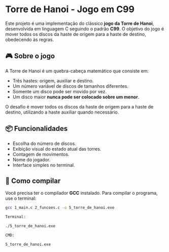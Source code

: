 # Torre de Hanoi - Jogo em C99

Este projeto é uma implementação do clássico **jogo da Torre de Hanoi**, desenvolvida em linguagem C seguindo o padrão **C99**. O objetivo do jogo é mover todos os discos da haste de origem para a haste de destino, obedecendo às regras.

## 🎮 Sobre o jogo

A Torre de Hanoi é um quebra-cabeça matemático que consiste em:

- Três hastes: origem, auxiliar e destino.
- Um número variável de discos de tamanhos diferentes.
- Somente um disco pode ser movido por vez.
- Um disco maior **nunca pode ser colocado sobre um menor**.

O desafio é mover todos os discos da haste de origem para a haste de destino, utilizando a haste auxiliar quando necessário.

## 📦 Funcionalidades

- Escolha do número de discos.
- Exibição visual do estado atual das torres.
- Contagem de movimentos.
- Nome do jogador.
- Interface simples no terminal.

## 🚀 Como compilar

Você precisa ter o compilador **GCC** instalado. Para compilar o programa, use o terminal:

```bash
gcc 1_main.c 2_funcoes.c -o 5_torre_de_hanoi.exe

Terminal:

./5_torre_de_hanoi.exe

CMD: 

5_torre_de_hanoi.exe
